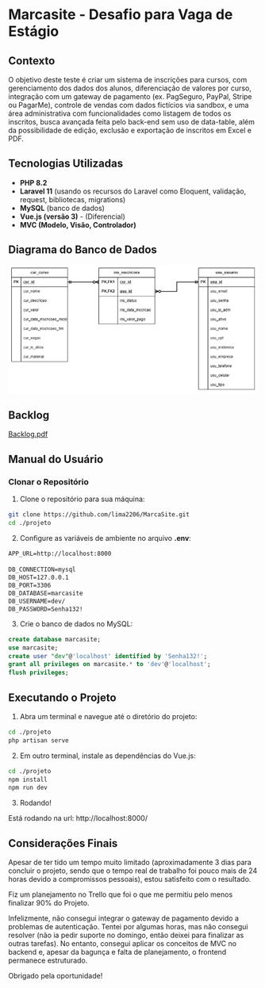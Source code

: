 # Marcasite - Desafio para Vaga de Estágio

## Contexto

O objetivo deste teste é criar um sistema de inscrições para cursos, com gerenciamento dos dados dos alunos, diferenciação de valores por curso, integração com um gateway de pagamento (ex. PagSeguro, PayPal, Stripe ou PagarMe), controle de vendas com dados fictícios via sandbox, e uma área administrativa com funcionalidades como listagem de todos os inscritos, busca avançada feita pelo back-end sem uso de data-table, além da possibilidade de edição, exclusão e exportação de inscritos em Excel e PDF.

## Tecnologias Utilizadas

- **PHP 8.2**
- **Laravel 11** (usando os recursos do Laravel como Eloquent, validação, request, bibliotecas, migrations)
- **MySQL** (banco de dados)
- **Vue.js (versão 3)** - (Diferencial)
- **MVC (Modelo, Visão, Controlador)**

## Diagrama do Banco de Dados

![Alt text](Database_Diagram.png)

## Backlog

[Backlog.pdf](Backlog.pdf)

## Manual do Usuário

### Clonar o Repositório

1. Clone o repositório para sua máquina:

```bash
git clone https://github.com/lima2206/MarcaSite.git
cd ./projeto
```

2. Configure as variáveis de ambiente no arquivo **.env**:
```env
APP_URL=http://localhost:8000

DB_CONNECTION=mysql
DB_HOST=127.0.0.1
DB_PORT=3306
DB_DATABASE=marcasite
DB_USERNAME=dev/
DB_PASSWORD=Senha132!
```

3. Crie o banco de dados no MySQL:

```sql
create database marcasite;
use marcasite;
create user "dev"@'localhost' identified by 'Senha132!';
grant all privileges on marcasite.* to 'dev'@'localhost';
flush privileges;
```

## Executando o Projeto
1. Abra um terminal e navegue até o diretório do projeto:

```bash
cd ./projeto
php artisan serve
```

2. Em outro terminal, instale as dependências do Vue.js:

```bash
cd ./projeto
npm install
npm run dev
```

3. Rodando!

Está rodando na url: http://localhost:8000/

## Considerações Finais
Apesar de ter tido um tempo muito limitado (aproximadamente 3 dias para concluir o projeto, sendo que o tempo real de trabalho foi pouco mais de 24 horas devido a compromissos pessoais), estou satisfeito com o resultado.

Fiz um planejamento no Trello que foi o que me permitiu pelo menos finalizar 90% do Projeto.

Infelizmente, não consegui integrar o gateway de pagamento devido a problemas de autenticação. Tentei por algumas horas, mas não consegui resolver (não ia pedir suporte no domingo, então deixei para finalizar as outras tarefas). No entanto, consegui aplicar os conceitos de MVC no backend e, apesar da bagunça e falta de planejamento, o frontend permanece estruturado.

Obrigado pela oportunidade!

